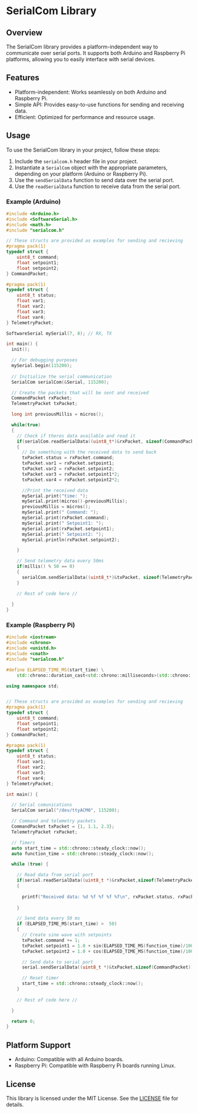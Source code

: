 # SerialCom Library

## Overview
The SerialCom library provides a platform-independent way to communicate over serial ports. It supports both Arduino and Raspberry Pi platforms, allowing you to easily interface with serial devices.

## Features
- Platform-independent: Works seamlessly on both Arduino and Raspberry Pi.
- Simple API: Provides easy-to-use functions for sending and receiving data.
- Efficient: Optimized for performance and resource usage.

## Usage
To use the SerialCom library in your project, follow these steps:

1. Include the `serialcom.h` header file in your project.
2. Instantiate a `SerialCom` object with the appropriate parameters, depending on your platform (Arduino or Raspberry Pi).
3. Use the `sendSerialData` function to send data over the serial port.
4. Use the `readSerialData` function to receive data from the serial port.

### Example (Arduino)
```cpp
#include <Arduino.h>
#include <SoftwareSerial.h>
#include <math.h>
#include "serialcom.h"

// These structs are provided as examples for sending and recieving
#pragma pack(1)
typedef struct {
    uint8_t command;
    float setpoint1;
    float setpoint2;
} CommandPacket;

#pragma pack(1)
typedef struct {
    uint8_t status;
    float var1;
    float var2;
    float var3;
    float var4;
} TelemetryPacket;

SoftwareSerial mySerial(7, 8); // RX, TX

int main() {
  init();

  // For debugging purposes
  mySerial.begin(115200);
  
  // Initialize the serial communication
  SerialCom serialCom(&Serial, 115200);

  // Create the packets that will be sent and received
  CommandPacket rxPacket;
  TelemetryPacket txPacket;

  long int previousMillis = micros();

  while(true)
  {
    // Check if theres data available and read it 
    if(serialCom.readSerialData((uint8_t*)&rxPacket, sizeof(CommandPacket)) == 1)
    {
      // Do something with the received data to send back
      txPacket.status = rxPacket.command;
      txPacket.var1 = rxPacket.setpoint1;
      txPacket.var2 = rxPacket.setpoint2;
      txPacket.var3 = rxPacket.setpoint1*2;
      txPacket.var4 = rxPacket.setpoint2*2;

      //Print the received data
      mySerial.print("time: ");
      mySerial.print(micros()-previousMillis);
      previousMillis = micros();
      mySerial.print(" Command: ");
      mySerial.print(rxPacket.command);
      mySerial.print(" Setpoint1: ");
      mySerial.print(rxPacket.setpoint1);
      mySerial.print(" Setpoint2: ");
      mySerial.println(rxPacket.setpoint2);

    } 

    // Send telemetry data every 50ms
    if(millis() % 50 == 0)
    {
      serialCom.sendSerialData((uint8_t*)&txPacket, sizeof(TelemetryPacket));
    }

    // Rest of code here //
    
  }
}

```

### Example (Raspberry Pi)
```cpp
#include <iostream>
#include <chrono>
#include <unistd.h>
#include <cmath>
#include "serialcom.h"

#define ELAPSED_TIME_MS(start_time) \
    std::chrono::duration_cast<std::chrono::milliseconds>(std::chrono::steady_clock::now() - (start_time)).count()

using namespace std;


// These structs are provided as examples for sending and recieving
#pragma pack(1)
typedef struct {
    uint8_t command;
    float setpoint1;
    float setpoint2;
} CommandPacket;

#pragma pack(1)
typedef struct {
    uint8_t status;
    float var1;
    float var2;
    float var3;
    float var4;
} TelemetryPacket;

int main() {

  // Serial comunications
  SerialCom serial("/dev/ttyACM0", 115200);

  // Command and telemetry packets
  CommandPacket txPacket = {1, 1.1, 2.3};
  TelemetryPacket rxPacket;

  // Timers 
  auto start_time = std::chrono::steady_clock::now();
  auto function_time = std::chrono::steady_clock::now();

  while (true) {

    // Read data from serial port
    if(serial.readSerialData((uint8_t *)&rxPacket,sizeof(TelemetryPacket)) == 1)
    {
      
      printf("Received data: %d %f %f %f %f\n", rxPacket.status, rxPacket.var1, rxPacket.var2, rxPacket.var3, rxPacket.var4);
      
    }

    // Send data every 50 ms
    if (ELAPSED_TIME_MS(start_time) >  50)
    {
      // Create sine wave with setpoints
      txPacket.command += 1;
      txPacket.setpoint1 = 1.0 + sin(ELAPSED_TIME_MS(function_time)/1000.0);
      txPacket.setpoint2 = 1.0 + cos(ELAPSED_TIME_MS(function_time)/1000.0);

      // Send data to serial port
      serial.sendSerialData((uint8_t *)&txPacket,sizeof(CommandPacket));

      // Reset timer
      start_time = std::chrono::steady_clock::now();
    }
    
    // Rest of code here //

  }

  return 0;
}
```

## Platform Support
- Arduino: Compatible with all Arduino boards.
- Raspberry Pi: Compatible with Raspberry Pi boards running Linux.

## License
This library is licensed under the MIT License. See the [LICENSE](LICENSE) file for details.

